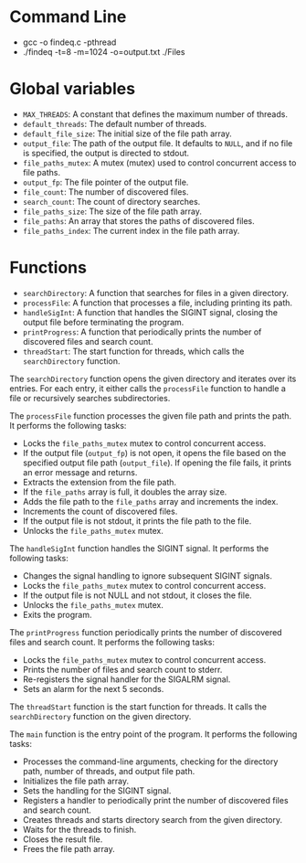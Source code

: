 # Command Line
- gcc -o <executable file name> findeq.c -pthread
- ./findeq -t=8 -m=1024 -o=output.txt ./Files

# Global variables
- `MAX_THREADS`: A constant that defines the maximum number of threads.
- `default_threads`: The default number of threads.
- `default_file_size`: The initial size of the file path array.
- `output_file`: The path of the output file. It defaults to `NULL`, and if no file is specified, the output is directed to stdout.
- `file_paths_mutex`: A mutex (mutex) used to control concurrent access to file paths.
- `output_fp`: The file pointer of the output file.
- `file_count`: The number of discovered files.
- `search_count`: The count of directory searches.
- `file_paths_size`: The size of the file path array.
- `file_paths`: An array that stores the paths of discovered files.
- `file_paths_index`: The current index in the file path array.

# Functions
- `searchDirectory`: A function that searches for files in a given directory.
- `processFile`: A function that processes a file, including printing its path.
- `handleSigInt`: A function that handles the SIGINT signal, closing the output file before terminating the program.
- `printProgress`: A function that periodically prints the number of discovered files and search count.
- `threadStart`: The start function for threads, which calls the `searchDirectory` function.

The `searchDirectory` function opens the given directory and iterates over its entries. For each entry, it either calls the `processFile` function to handle a file or recursively searches subdirectories.

The `processFile` function processes the given file path and prints the path. It performs the following tasks:
- Locks the `file_paths_mutex` mutex to control concurrent access.
- If the output file (`output_fp`) is not open, it opens the file based on the specified output file path (`output_file`). If opening the file fails, it prints an error message and returns.
- Extracts the extension from the file path.
- If the `file_paths` array is full, it doubles the array size.
- Adds the file path to the `file_paths` array and increments the index.
- Increments the count of discovered files.
- If the output file is not stdout, it prints the file path to the file.
- Unlocks the `file_paths_mutex` mutex.

The `handleSigInt` function handles the SIGINT signal. It performs the following tasks:
- Changes the signal handling to ignore subsequent SIGINT signals.
- Locks the `file_paths_mutex` mutex to control concurrent access.
- If the output file is not NULL and not stdout, it closes the file.
- Unlocks the `file_paths_mutex` mutex.
- Exits the program.

The `printProgress` function periodically prints the number of discovered files and search count. It performs the following tasks:
- Locks the `file_paths_mutex` mutex to control concurrent access.
- Prints the number of files and search count to stderr.
- Re-registers the signal handler for the SIGALRM signal.
- Sets an alarm for the next 5 seconds.

The `threadStart` function is the start function for threads. It calls the `searchDirectory` function on the given directory.

The `main` function is the entry point of the program. It performs the following tasks:
- Processes the command-line arguments, checking for the directory path, number of threads, and output file path.
- Initializes the file path array.
- Sets the handling for the SIGINT signal.
- Registers a handler to periodically print the number of discovered files and search count.
- Creates threads and starts directory search from the given directory.
- Waits for the threads to finish.
- Closes the result file.
- Frees the file path array.

